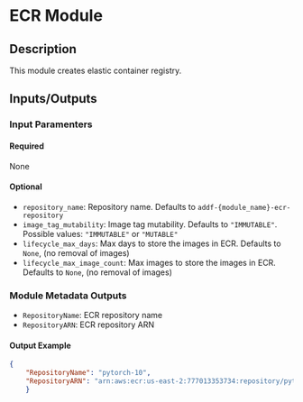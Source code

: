 # ECR Module

## Description

This module creates elastic container registry.

## Inputs/Outputs

### Input Paramenters

#### Required

None

#### Optional

- `repository_name`: Repository name. Defaults to `addf-{module_name}-ecr-repository`
- `image_tag_mutability`: Image tag mutability. Defaults to `"IMMUTABLE"`. Possible values: `"IMMUTABLE"` or `"MUTABLE"`
- `lifecycle_max_days`: Max days to store the images in ECR. Defaults to `None`, (no removal of images)
- `lifecycle_max_image_count`: Max images to store the images in ECR. Defaults to `None`, (no removal of images)


### Module Metadata Outputs

- `RepositoryName`: ECR repository name
- `RepositoryARN`: ECR repository ARN



#### Output Example

```json
{
    "RepositoryName": "pytorch-10",
    "RepositoryARN": "arn:aws:ecr:us-east-2:777013353734:repository/pytorch-10"
    }

```
